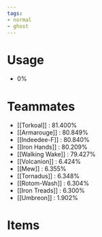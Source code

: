 ```yaml
---
tags:
- normal
- ghost
---
```

# Usage
- 0%
# Teammates
- [[Torkoal]] : 81.400%
- [[Armarouge]] : 80.849%
- [[Indeedee-F]] : 80.840%
- [[Iron Hands]] : 80.209%
- [[Walking Wake]] : 79.427%
- [[Volcanion]] : 6.424%
- [[Mew]] : 6.355%
- [[Tornadus]] : 6.348%
- [[Rotom-Wash]] : 6.304%
- [[Iron Treads]] : 6.300%
- [[Umbreon]] : 1.902%
# Items